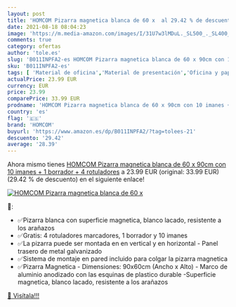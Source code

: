 ```yaml
---
layout: post
title: 'HOMCOM Pizarra magnetica blanca de 60 x  al 29.42 % de descuento'
date: 2021-08-18 08:04:23
image: 'https://m.media-amazon.com/images/I/31U7w3lMDuL._SL500_._SL400_.jpg'
comments: true
category: ofertas
author: 'tole.es'
slug: 'B011INPFA2-es HOMCOM Pizarra magnetica blanca de 60 x 90cm con 10 imanes...'
sku: 'B011INPFA2-es'
tags: [ 'Material de oficina','Material de presentación','Oficina y papelería','Pizarras blancas','homcom','rotuladores', ]
actualPrice: 23.99 EUR
currency: EUR
price: 23.99
comparePrice: 33.99 EUR
prodname: 'HOMCOM Pizarra magnetica blanca de 60 x 90cm con 10 imanes + 1 borrador + 4 rotuladores'
country: 'es'
flag: '🇪🇸'
brand: 'HOMCOM'
buyurl: 'https://www.amazon.es/dp/B011INPFA2/?tag=tolees-21'
descuento: '29.42'
average: '28.39'
---
```


Ahora mismo tienes [HOMCOM Pizarra magnetica blanca de 60 x 90cm con 10 imanes + 1 borrador + 4 rotuladores](https://www.amazon.es/dp/B011INPFA2/?tag=tolees-21) a 23.99 EUR (original: 33.99 EUR) (29.42 %  de descuento) en el siguiente enlace!

[![HOMCOM Pizarra magnetica blanca de 60 x ](https://m.media-amazon.com/images/I/31U7w3lMDuL._SL500_._SL400_.jpg)](https://www.amazon.es/dp/B011INPFA2/?tag=tolees-21)

🔎:

- ✅Pizarra blanca con superficie magnetica, blanco lacado, resistente a los arañazos
- ✅Gratis: 4 rotuladores marcadores, 1 borrador y 10 imanes
- ✅La pizarra puede ser montada en en vertical y en horizontal - Panel trasero de metal galvanizado
- ✅Sistema de montaje en pared incluido para colgar la pizarra magnetica
- ✅Pizarra Magnetica - Dimensiones: 90x60cm (Ancho x Alto) - Marco de aluminio anodizado con las esquinas de plastico durable -Superficie magnetica, blanco lacado, resistente a los arañazos

[🛒 Visítala!!!](https://www.amazon.es/dp/B011INPFA2/?tag=tolees-21)
